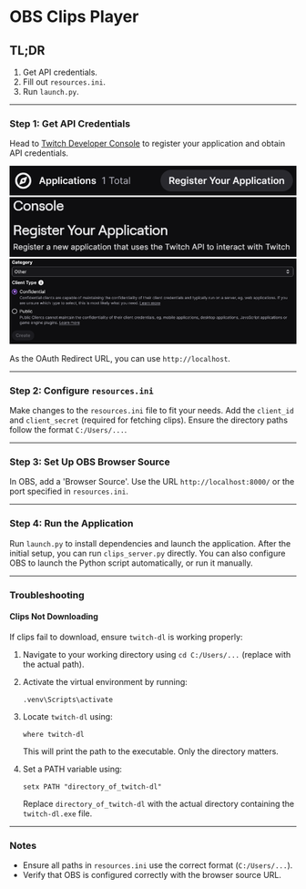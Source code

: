 # OBS Clips Player

## TL;DR
1. Get API credentials.
2. Fill out `resources.ini`.
3. Run `launch.py`.

---

### Step 1: Get API Credentials
Head to [Twitch Developer Console](https://dev.twitch.tv/console) to register your application and obtain API credentials.

![Register App](./resources/registerApp.png)  
![Register](./resources/register.png)  
![Create App](./resources/createApp.png)  

As the OAuth Redirect URL, you can use `http://localhost`.

---

### Step 2: Configure `resources.ini`
Make changes to the `resources.ini` file to fit your needs. Add the `client_id` and `client_secret` (required for fetching clips). Ensure the directory paths follow the format `C:/Users/...`.

---

### Step 3: Set Up OBS Browser Source
In OBS, add a 'Browser Source'. Use the URL `http://localhost:8000/` or the port specified in `resources.ini`.

---

### Step 4: Run the Application
Run `launch.py` to install dependencies and launch the application. After the initial setup, you can run `clips_server.py` directly. You can also configure OBS to launch the Python script automatically, or run it manually.

---

### Troubleshooting
#### Clips Not Downloading
If clips fail to download, ensure `twitch-dl` is working properly:
1. Navigate to your working directory using `cd C:/Users/...` (replace with the actual path).
2. Activate the virtual environment by running:
   ```
   .venv\Scripts\activate
   ```
3. Locate `twitch-dl` using:
   ```
   where twitch-dl
   ```
   This will print the path to the executable. Only the directory matters.

4. Set a PATH variable using:
   ```
   setx PATH "directory_of_twitch-dl"
   ```
   Replace `directory_of_twitch-dl` with the actual directory containing the `twitch-dl.exe` file.

---

### Notes
- Ensure all paths in `resources.ini` use the correct format (`C:/Users/...`).
- Verify that OBS is configured correctly with the browser source URL.